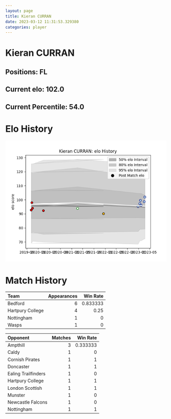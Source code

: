 ```yaml
---  
layout: page  
title: Kieran CURRAN  
date: 2023-03-12 11:31:53.329380  
categories: player  
---
```

# Kieran CURRAN

## Positions: FL

## Current elo: 102.0

## Current Percentile: 54.0

# Elo History


![elo history](history_KieranCURRAN.png)
# Match History


| Team             |   Appearances |   Win Rate |
|:-----------------|--------------:|-----------:|
| Bedford          |             6 |   0.833333 |
| Hartpury College |             4 |   0.25     |
| Nottingham       |             1 |   0        |
| Wasps            |             1 |   0        |

| Opponent            |   Matches |   Win Rate |
|:--------------------|----------:|-----------:|
| Ampthill            |         3 |   0.333333 |
| Caldy               |         1 |   0        |
| Cornish Pirates     |         1 |   1        |
| Doncaster           |         1 |   1        |
| Ealing Trailfinders |         1 |   0        |
| Hartpury College    |         1 |   1        |
| London Scottish     |         1 |   1        |
| Munster             |         1 |   0        |
| Newcastle Falcons   |         1 |   0        |
| Nottingham          |         1 |   1        |